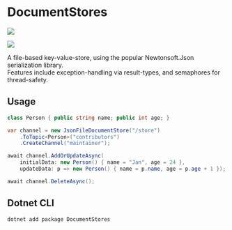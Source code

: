 # DocumentStores

[![](https://github.com/JanDonnermayer/DocumentStores/workflows/UnitTests/badge.svg)](
https://github.com/JanDonnermayer/DocumentStores/actions)

[![](https://img.shields.io/badge/nuget-v0.0.11-blue.svg)](
https://www.nuget.org/packages/DocumentStores/)

A file-based key-value-store, using the popular Newtonsoft.Json serialization library.  
Features include exception-handling via result-types, and semaphores for thread-safety.

## Usage

```csharp
class Person { public string name; public int age; }

var channel = new JsonFileDocumentStore("/store")
    .ToTopic<Person>("contributors")
    .CreateChannel("maintainer");

await channel.AddOrUpdateAsync(
    initialData: new Person() { name = "Jan", age = 24 },
    updateData: p => new Person() { name = p.name, age = p.age + 1 });

await channel.DeleteAsync();
```

## Dotnet CLI

```powershell
dotnet add package DocumentStores
```
